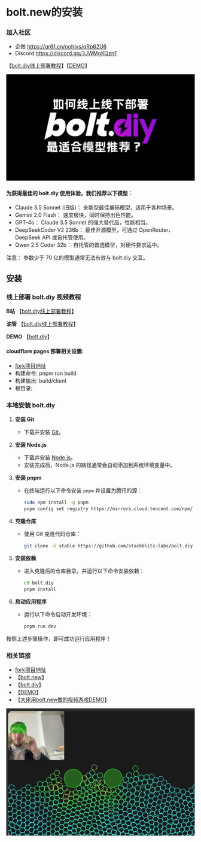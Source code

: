 # bolt.new的安装

### 加入社区

- 企微  https://qr61.cn/oohivs/qRp62U6
- Discord https://discord.gg/3JWMgKQznF

【[bolt.diy线上部署教程](https://www.bilibili.com/video/BV1xHCgYDET4/)】【[DEMO](https://bolt.remix.us.kg/)】

![bolt.diy](../assets/others/36.jpg)

#### 为获得最佳的 bolt.diy 使用体验，我们推荐以下模型：

- Claude 3.5 Sonnet (旧版)： 全能型最佳编码模型，适用于各种场景。
- Gemini 2.0 Flash： 速度极快，同时保持出色性能。
- GPT-4o： Claude 3.5 Sonnet 的强大替代品，性能相当。
- DeepSeekCoder V2 236b： 最佳开源模型，可通过 OpenRouter、DeepSeek API 或自托管使用。
- Qwen 2.5 Coder 32b： 自托管的首选模型，对硬件要求适中。

注意： 参数少于 70 亿的模型通常无法有效与 bolt.diy 交互。


## 安装

### 线上部署 bolt.diy 视频教程

**B站** 【[bolt.diy线上部署教程](https://www.bilibili.com/video/BV1xHCgYDET4/)】

**油管** 【[bolt.diy线上部署教程](https://youtu.be/EIAM20LJods/)】

**DEMO** 【[bolt.diy](https://bolt.remix.us.kg/)】

#### cloudflare pages 部署相关设置:
-  [fork项目地址](https://github.com/aigem/bolt.diy)
- 构建命令:
  pnpm run build
- 构建输出:
  build/client
- 根目录:

### 本地安装 bolt.diy

1. **安装 Git**  
   - 下载并安装 [Git](https://git-scm.com)。  

2. **安装 Node.js**  
   - 下载并安装 [Node.js](https://nodejs.org)。  
   - 安装完成后，Node.js 的路径通常会自动添加到系统环境变量中。

3. **安装 pnpm**  
   - 在终端运行以下命令安装 `pnpm` 并设置为腾讯的源：  
     ```bash
     sudo npm install -g pnpm
     pnpm config set registry https://mirrors.cloud.tencent.com/npm/
     ```

4. **克隆仓库**  
   - 使用 Git 克隆代码仓库：  
     ```bash
     git clone -b stable https://github.com/stackblitz-labs/bolt.diy
     ```

5. **安装依赖**  
   - 进入克隆后的仓库目录，并运行以下命令安装依赖：  
     ```bash
     cd bolt.diy
     pnpm install
     ```

6. **启动应用程序**  
   - 运行以下命令启动开发环境：  
     ```bash
     pnpm run dev
     ```

按照上述步骤操作，即可成功运行应用程序！

### 相关链接
-  [fork项目地址](https://github.com/aigem/bolt.diy)
- 【[bolt.new](https://bolt.new/)】
- 【[bolt.diy](https://bolt.diy/)】
- 【[DEMO](https://bolt.remix.us.kg/)】
- 【[大佬用bolt.new做的视频游戏DEMO](https://hand-lab.netlify.app/)】

![bolt.diy](../assets/others/36-1.png)

